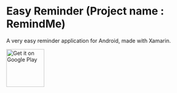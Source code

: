 # Easy Reminder (Project name : RemindMe)
A very easy reminder application for Android, made with Xamarin.

<a href='https://play.google.com/store/apps/details?id=rek.remindme&pcampaignid=MKT-Other-global-all-co-prtnr-py-PartBadge-Mar2515-1'><img alt='Get it on Google Play' src='https://play.google.com/intl/en_us/badges/images/generic/en_badge_web_generic.png' height="100"/></a>
